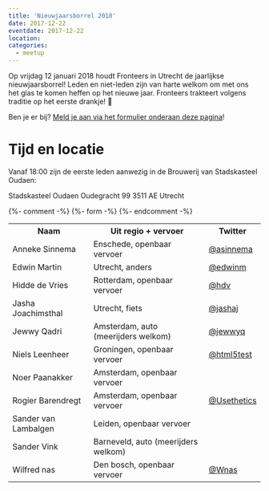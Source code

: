 ```yaml
---
title: 'Nieuwjaarsborrel 2018'
date: 2017-12-22
eventdate: 2017-12-22
location:
categories:
  - meetup
---
```


Op vrijdag 12 januari 2018 houdt Fronteers in Utrecht de jaarlijkse nieuwjaarsborrel! Leden en niet-leden zijn van harte welkom om met ons het glas te komen heffen op het nieuwe jaar. Fronteers trakteert volgens traditie op het eerste drankje! 🥂

Ben je er bij? [Meld je aan via het formulier onderaan deze pagina](#formulier-1)!

# Tijd en locatie

Vanaf 18:00 zijn de eerste leden aanwezig in de Brouwerij van Stadskasteel Oudaen:

Stadskasteel Oudaen
Oudegracht 99
3511 AE Utrecht

{%- comment -%}
{%- form -%}
{%- endcomment -%}

<table>
<tr>
<th>Naam</th>
<th>Uit regio + vervoer</th>
<th>Twitter</th>
</tr>
<tr>
<td>Anneke Sinnema</td>
<td>Enschede, openbaar vervoer</td>
<td><a href="https://twitter.com/asinnema" rel="nofollow">@asinnema</a></td>
</tr>
<tr>
<td>Edwin Martin</td>
<td>Utrecht, anders</td>
<td><a href="https://twitter.com/edwinm" rel="nofollow">@edwinm</a></td>
</tr>
<tr>
<td>Hidde de Vries</td>
<td>Rotterdam, openbaar vervoer</td>
<td><a href="https://twitter.com/hdv" rel="nofollow">@hdv</a></td>
</tr>
<tr>
<td>Jasha Joachimsthal</td>
<td>Utrecht, fiets</td>
<td><a href="https://twitter.com/jashaj" rel="nofollow">@jashaj</a></td>
</tr>
<tr>
<td>Jewwy Qadri</td>
<td>Amsterdam, auto (meerijders welkom)</td>
<td><a href="https://twitter.com/jewwyq" rel="nofollow">@jewwyq</a></td>
</tr>
<tr>
<td>Niels Leenheer</td>
<td>Groningen, openbaar vervoer</td>
<td><a href="https://twitter.com/html5test" rel="nofollow">@html5test</a></td>
</tr>
<tr>
<td>Noer Paanakker</td>
<td>Amsterdam, openbaar vervoer</td>
<td></td>
</tr>
<tr>
<td>Rogier Barendregt</td>
<td>Amsterdam, openbaar vervoer</td>
<td><a href="https://twitter.com/Usethetics" rel="nofollow">@Usethetics</a></td>
</tr>
<tr>
<td>Sander van Lambalgen</td>
<td>Leiden, openbaar vervoer</td>
<td></td>
</tr>
<tr>
<td>Sander Vink</td>
<td>Barneveld, auto (meerijders welkom)</td>
<td></td>
</tr>
<tr>
<td>Wilfred nas</td>
<td>Den bosch, openbaar vervoer</td>
<td><a href="https://twitter.com/Wnas" rel="nofollow">@Wnas</a></td>
</tr>
</table>
